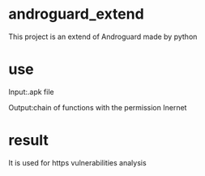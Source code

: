 # androguard_extend

This project is an extend of Androguard made by python

# use

Input:.apk file

Output:chain of functions with the permission Inernet

# result

It is used for https vulnerabilities analysis
